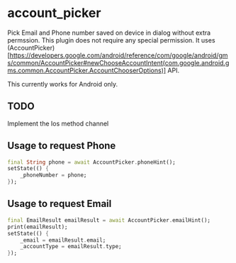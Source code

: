 # account_picker

Pick Email and Phone number saved on device in dialog without  extra permssion.
This plugin does not require any special permission.
It uses (AccountPicker)[https://developers.google.com/android/reference/com/google/android/gms/common/AccountPicker#newChooseAccountIntent(com.google.android.gms.common.AccountPicker.AccountChooserOptions)] API.

This currently works for Android only.




## TODO
Implement the Ios method channel


## Usage to request Phone
```dart
final String phone = await AccountPicker.phoneHint();
setState(() {
    _phoneNumber = phone;
});
```
## Usage to request Email

```dart
final EmailResult emailResult = await AccountPicker.emailHint();
print(emailResult);
setState(() {
    _email = emailResult.email;
    _accountType = emailResult.type;
});
```
